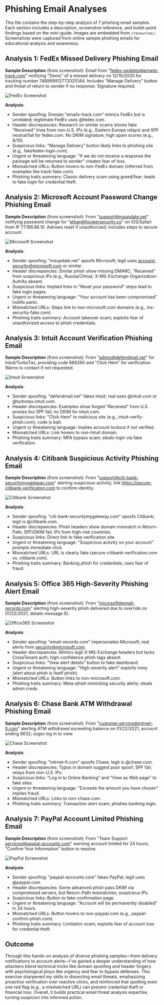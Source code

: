 # Phishing Email Analyses

This file contains the step-by-step analysis of 7 phishing email samples. Each section includes a description, screenshot reference, and bullet-point findings based on the mini-guide. Images are embedded from `/resources/`. Screenshots were captured from online sample phishing emails for educational analysis and awareness.

## Analysis 1: FedEx Missed Delivery Phishing Email

**Sample Description** (from screenshot): Email from "fedex-updates@emails-track.com" notifying "Demo" of a missed delivery on 12/15/2020 for tracking number 748999912772025144. Includes "Manage Delivery" button and threat of return to sender if no response. Signature required.

![FedEx Screenshot](resources/fedex-missed-delivery.png)

**Analysis**:
- Sender spoofing: Domain "emails-track.com" mimics FedEx but is unrelated; legitimate FedEx uses @fedex.com.
- Header discrepancies: Research on similar scams shows fake "Received" lines from non-U.S. IPs (e.g., Eastern Europe relays) and SPF neutral/fail for fedex.com. No DKIM signature; high spam scores (e.g., 8/10).
- Suspicious links: "Manage Delivery" button likely links to phishing site (e.g., fakefedex-login.com).
- Urgent or threatening language: "If we do not receive a response the package will be returned to sender" creates fear of loss.
- Mismatched URLs: Button hovers to non-FedEx domain (inferred from examples like track-fake.com).
- Phishing traits summary: Classic delivery scam using greed/fear; leads to fake login for credential theft.

## Analysis 2: Microsoft Account Password Change Phishing Email

**Sample Description** (from screenshot): From "support@msupdate.net" notifying password change for "ethan@hookersecurity.co" on iOS/Safari from IP 77.196.86.10. Advises reset if unauthorized; includes steps to secure account.

![Microsoft Screenshot](resources/microsoft-password-change.png)

**Analysis**:
- Sender spoofing: "msupdate.net" spoofs Microsoft; legit uses account-security@microsoft.com or similar.
- Header discrepancies: Similar phish show missing DMARC; "Received" from suspicious IPs (e.g., Russia/China); X-MS-Exchange-Organization-AuthAs absent.
- Suspicious links: Implied links in "Reset your password" steps lead to fake login pages.
- Urgent or threatening language: "Your account has been compromised" instills panic.
- Mismatched URLs: Steps link to non-microsoft.com domains (e.g., ms-security-fake.com).
- Phishing traits summary: Account takeover scam; exploits fear of unauthorized access to phish credentials.

## Analysis 3: Intuit Account Verification Phishing Email

**Sample Description** (from screenshot): From "admin@defendmail.net" for Intuit/TurboTax, providing code 666260 and "Click Here" for verification. Warns to contact if not requested.

![Intuit Screenshot](resources/intuit-verification.png)

**Analysis**:
- Sender spoofing: "defendmail.net" fakes Intuit; real uses @intuit.com or @turbotax.intuit.com.
- Header discrepancies: Examples show forged "Received" from U.S. proxies but SPF fail; no DKIM for intuit.com.
- Suspicious links: "Click Here" to malicious site (e.g., intuit-verify-phish.com); code is bait.
- Urgent or threatening language: Implies account lockout if not verified.
- Mismatched URLs: Link hovers to non-Intuit domain.
- Phishing traits summary: MFA bypass scam; steals login via fake verification.

## Analysis 4: Citibank Suspicious Activity Phishing Email

**Sample Description** (from screenshot): From "support@citi-bank-securitymygateway.com" alerting suspicious activity; link https://secure-citibank-verification.com to confirm identity.

![Citibank Screenshot](resources/citibank-suspicious-activity.png)

**Analysis**:
- Sender spoofing: "citi-bank-securitymygateway.com" spoofs Citibank; legit is @citibank.com.
- Header discrepancies: Phish headers show domain mismatch in Return-Path; SPF/DKIM fail; IPs from high-risk countries.
- Suspicious links: Direct link to fake verification site.
- Urgent or threatening language: "Suspicious activity on your account" prompts immediate click.
- Mismatched URLs: URL is clearly fake (secure-citibank-verification.com vs. citibank.com).
- Phishing traits summary: Banking phish for credentials; uses fear of fraud.

## Analysis 5: Office 365 High-Severity Phishing Alert Email

**Sample Description** (from screenshot): From "microsoft@email-records.com" alerting high-severity phish delivered due to override on 01/22/2021; details message ID.

![Office365 Screenshot](resources/office365-alert.png)

**Analysis**:
- Sender spoofing: "email-records.com" impersonates Microsoft; real alerts from security@microsoft.com.
- Header discrepancies: Mimics legit X-MS-Exchange headers but lacks CrossTenant auth; high-confidence phish tags absent.
- Suspicious links: "View alert details" button to fake dashboard.
- Urgent or threatening language: "High-severity alert" exploits irony (alert about phish is itself phish).
- Mismatched URLs: Button links to non-microsoft.com.
- Phishing traits summary: Meta-phish mimicking security alerts; steals admin creds.

## Analysis 6: Chase Bank ATM Withdrawal Phishing Email

**Sample Description** (from screenshot): From "customer.service@intrnet-fi.com" alerting ATM withdrawal exceeding balance on 01/22/2021, account ending 8632; urges log in to view.

![Chase Screenshot](resources/chase-atm-withdrawal.png)

**Analysis**:
- Sender spoofing: "intrnet-fi.com" spoofs Chase; legit is @chase.com.
- Header discrepancies: Typos in domain suggest poor spoof; SPF fail; relays from non-U.S. IPs.
- Suspicious links: "Log in to Online Banking" and "View as Web page" to fake sites.
- Urgent or threatening language: "Exceeds the amount you have chosen" implies fraud.
- Mismatched URLs: Links to non-chase.com.
- Phishing traits summary: Transaction alert scam; phishes banking login.

## Analysis 7: PayPal Account Limited Phishing Email

**Sample Description** (from screenshot): From "Team Support services@paypal-accounts.com" warning account limited for 24 hours; "Confirm Your Information" button to resolve.

![PayPal Screenshot](resources/paypal-account-limited.png)

**Analysis**:
- Sender spoofing: "paypal-accounts.com" fakes PayPal; legit uses @paypal.com.
- Header discrepancies: Some advanced phish pass DKIM via compromised servers, but Return-Path mismatches; suspicious IPs.
- Suspicious links: Button to fake confirmation page.
- Urgent or threatening language: "Account will be permanently disabled" in 24 hours.
- Mismatched URLs: Button hovers to non-paypal.com (e.g., paypal-confirm-phish.com).
- Phishing traits summary: Limitation scam; exploits fear of account loss for credential theft.

## Outcome
Through this hands-on analysis of diverse phishing samples—from delivery notifications to account alerts—I've gained a deeper understanding of how attackers blend technical tricks like domain spoofing and header forgery with psychological ploys like urgency and fear to bypass defenses. This exercise sharpened my skills in dissecting email threats, emphasizing proactive verification over reactive clicks, and reinforced that spotting even one red flag (e.g., a mismatched URL) can prevent credential theft or financial loss. Overall, it builds practical email threat analysis expertise, turning suspicion into informed action.
